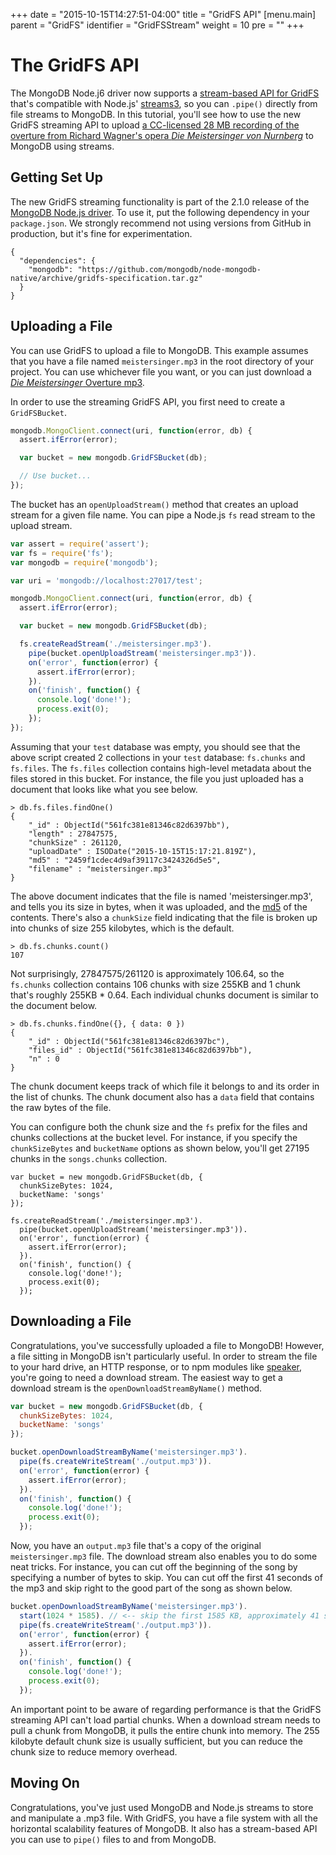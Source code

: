 +++
date = "2015-10-15T14:27:51-04:00"
title = "GridFS API"
[menu.main]
  parent = "GridFS"
  identifier = "GridFSStream"
  weight = 10
  pre = "<i class='fa'></i>"
+++

# The GridFS API

The MongoDB Node.j6 driver now supports a
[stream-based API for GridFS](https://github.com/mongodb/specifications/blob/master/source/gridfs/gridfs-spec.rst)
that's compatible with Node.js'
[streams3](https://strongloop.com/strongblog/whats-new-io-js-beta-streams3/), so you can `.pipe()` directly from file streams to MongoDB. In
this tutorial, you'll see how to use the new GridFS streaming API to upload
[a CC-licensed 28 MB recording of the overture from Richard Wagner's opera *Die Meistersinger von Nurnberg*](https://musopen.org/music/213/richard-wagner/die-meistersinger-von-nurnberg-overture/)
to MongoDB using streams.

Getting Set Up
--------------

The new GridFS streaming functionality is part of the 2.1.0 release of the
[MongoDB Node.js driver](https://www.npmjs.com/package/mongodb). To use it,
put the following dependency in your
`package.json`. We strongly recommend not using versions from GitHub in
production, but it's fine for experimentation.

```
{
  "dependencies": {
    "mongodb": "https://github.com/mongodb/node-mongodb-native/archive/gridfs-specification.tar.gz"
  }
}
```

Uploading a File
----------------

You can use GridFS to upload a file to MongoDB. This example
assumes that you have a file named `meistersinger.mp3` in the
root directory of your project. You can use whichever file you want, or you
can just download a [*Die Meistersinger* Overture mp3](https://musopen.org/music/213/richard-wagner/die-meistersinger-von-nurnberg-overture/).

In order to use the streaming GridFS API, you first need to create
a `GridFSBucket`.

```javascript
mongodb.MongoClient.connect(uri, function(error, db) {
  assert.ifError(error);

  var bucket = new mongodb.GridFSBucket(db);

  // Use bucket...
});
```

The bucket has an
`openUploadStream()` method that creates an upload stream for a given
file name. You can pipe a Node.js `fs` read stream to the
upload stream.

```js
var assert = require('assert');
var fs = require('fs');
var mongodb = require('mongodb');

var uri = 'mongodb://localhost:27017/test';

mongodb.MongoClient.connect(uri, function(error, db) {
  assert.ifError(error);

  var bucket = new mongodb.GridFSBucket(db);

  fs.createReadStream('./meistersinger.mp3').
    pipe(bucket.openUploadStream('meistersinger.mp3')).
    on('error', function(error) {
      assert.ifError(error);
    }).
    on('finish', function() {
      console.log('done!');
      process.exit(0);
    });
});
```

Assuming that your `test` database was empty, you should see that the above
script created 2 collections in your `test` database: `fs.chunks` and
`fs.files`. The `fs.files` collection contains high-level metadata about
the files stored in this bucket. For instance, the file you just uploaded
has a document that looks like what you see below.

```
> db.fs.files.findOne()
{
	"_id" : ObjectId("561fc381e81346c82d6397bb"),
	"length" : 27847575,
	"chunkSize" : 261120,
	"uploadDate" : ISODate("2015-10-15T15:17:21.819Z"),
	"md5" : "2459f1cdec4d9af39117c3424326d5e5",
	"filename" : "meistersinger.mp3"
}
```

The above document indicates that the file is named 'meistersinger.mp3', and tells
you its size in bytes, when it was uploaded, and the
[md5](https://en.wikipedia.org/wiki/MD5) of the contents. There's also a
`chunkSize` field indicating that the file is
broken up into chunks of size 255 kilobytes, which is the
default.

```
> db.fs.chunks.count()
107
```

Not surprisingly, 27847575/261120 is approximately 106.64, so the `fs.chunks`
collection contains 106 chunks with size 255KB and 1 chunk that's roughly
255KB * 0.64. Each individual chunks document is similar to the document below.

```
> db.fs.chunks.findOne({}, { data: 0 })
{
	"_id" : ObjectId("561fc381e81346c82d6397bc"),
	"files_id" : ObjectId("561fc381e81346c82d6397bb"),
	"n" : 0
}
```

The chunk document keeps track of which file it belongs to and its order in
the list of chunks. The chunk document also has a `data` field that contains
the raw bytes of the file.

You can configure both the chunk size and the `fs` prefix for the files and
chunks collections at the bucket level. For instance, if you specify the
`chunkSizeBytes` and `bucketName` options as shown below, you'll get
27195 chunks in the `songs.chunks` collection.

```
var bucket = new mongodb.GridFSBucket(db, {
  chunkSizeBytes: 1024,
  bucketName: 'songs'
});

fs.createReadStream('./meistersinger.mp3').
  pipe(bucket.openUploadStream('meistersinger.mp3')).
  on('error', function(error) {
    assert.ifError(error);
  }).
  on('finish', function() {
    console.log('done!');
    process.exit(0);
  });
```

Downloading a File
------------------

Congratulations, you've successfully uploaded a file to MongoDB! However,
a file sitting in MongoDB isn't particularly useful. In order to stream the
file to your hard drive, an HTTP response, or to npm modules like
[speaker](https://www.npmjs.com/package/speaker), you're going to need
a download stream. The easiest way to get a download stream is
the `openDownloadStreamByName()` method.

```js
var bucket = new mongodb.GridFSBucket(db, {
  chunkSizeBytes: 1024,
  bucketName: 'songs'
});

bucket.openDownloadStreamByName('meistersinger.mp3').
  pipe(fs.createWriteStream('./output.mp3')).
  on('error', function(error) {
    assert.ifError(error);
  }).
  on('finish', function() {
    console.log('done!');
    process.exit(0);
  });
```

Now, you have an `output.mp3` file that's a copy of the original
`meistersinger.mp3` file. The download stream also enables you to do some
neat tricks. For instance, you can cut off the beginning of the song by
specifying a number of bytes to skip. You can cut off the first 41 seconds of
the mp3 and skip right to the good part of the song as shown below.

```js
bucket.openDownloadStreamByName('meistersinger.mp3').
  start(1024 * 1585). // <-- skip the first 1585 KB, approximately 41 seconds
  pipe(fs.createWriteStream('./output.mp3')).
  on('error', function(error) {
    assert.ifError(error);
  }).
  on('finish', function() {
    console.log('done!');
    process.exit(0);
  });
```

An important point to be aware of regarding performance is that the GridFS
streaming API can't load partial chunks. When a download stream needs to pull a
chunk from MongoDB, it pulls the entire chunk into memory. The 255 kilobyte default
chunk size is usually sufficient, but you can reduce the chunk size to reduce
memory overhead.

Moving On
---------

Congratulations, you've just used MongoDB and Node.js streams to store and
manipulate a .mp3 file. With GridFS, you have a file system with all the
horizontal scalability features of MongoDB. It also has a stream-based
API you can use to `pipe()` files to and from MongoDB.
